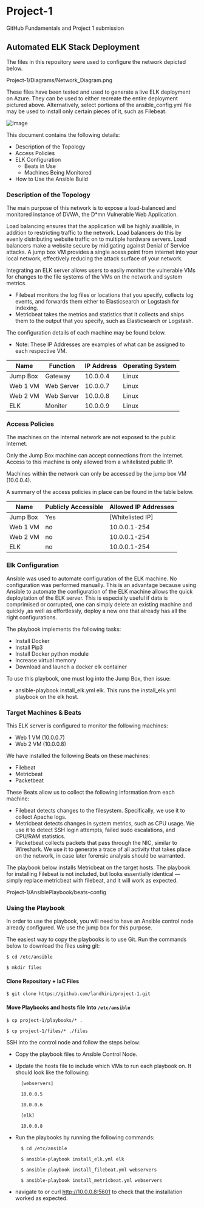 # Project-1
GitHub Fundamentals and Project 1 submission
## Automated ELK Stack Deployment

The files in this repository were used to configure the network depicted below.

Project-1/Diagrams/Network_Diagram.png

These files have been tested and used to generate a live ELK deployment on Azure. They can be used to either recreate the entire deployment pictured above. Alternatively, select portions of the ansible_config.yml file may be used to install only certain pieces of it, such as Filebeat.

  ![image](/Project-1/AnsibleConfig/ansible_config.yml)

This document contains the following details:
- Description of the Topology
- Access Policies
- ELK Configuration
  - Beats in Use
  - Machines Being Monitored
- How to Use the Ansible Build


### Description of the Topology

The main purpose of this network is to expose a load-balanced and monitored instance of DVWA, the D*mn Vulnerable Web Application.

Load balancing ensures that the application will be highly availible, in addition to restricting traffic to the network. Load balancers do this by evenly distributing website traffic on to multiple hardware servers. Load balancers make a website secure by midigating against Denial of Service attacks. A jump box VM provides a single acess point from internet into your local network, effectively reducing the attack surface of your network. 

Integrating an ELK server allows users to easily monitor the vulnerable VMs for changes to the file systems of the VMs on the network and system metrics.
- Filebeat monitors the log files or locations that you specify, collects log events, and forwards them either to Elasticsearch or Logstash for indexing.
- Metricbeat takes the metrics and statistics that it collects and ships them to the output that you specify, such as Elasticsearch or Logstash.

The configuration details of each machine may be found below.
- Note: These IP Addresses are examples of what can be assigned to each respective VM.

| Name     | Function   | IP Address | Operating System |
|----------|------------|------------|------------------|
| Jump Box | Gateway    | 10.0.0.4   | Linux            |
| Web 1 VM | Web Server | 10.0.0.7   | Linux            |
| Web 2 VM | Web Server | 10.0.0.8   | Linux            |
| ELK      | Moniter    | 10.0.0.9   | Linux            |

### Access Policies

The machines on the internal network are not exposed to the public Internet. 

Only the Jump Box machine can accept connections from the Internet. Access to this machine is only allowed from a whitelisted public IP.  

Machines within the network can only be accessed by the jump box VM (10.0.0.4).

A summary of the access policies in place can be found in the table below.

| Name     | Publicly Accessible | Allowed IP Addresses |
|----------|---------------------|----------------------|
| Jump Box | Yes                 | [Whitelisted IP]     | 
| Web 1 VM | no                  | 10.0.0.1-254         |
| Web 2 VM | no                  | 10.0.0.1-254         |
| ELK      | no                  | 10.0.0.1-254         |

### Elk Configuration

Ansible was used to automate configuration of the ELK machine. No configuration was performed manually. This is an advantage because using Ansible to automate the configuration of the ELK machine allows the quick deploytation of the ELK server. This is especially useful if data is comprimised or corrupted, one can simply delete an existing machine and quickly ,as well as effortlessly, deploy a new one that already has all the right configurations. 

The playbook implements the following tasks:
- Install Docker
- Install Pip3
- Install Docker python module
- Increase virtual memory
- Download and launch a docker elk container

To use this playbook, one must log into the Jump Box, then issue:
- ansible-playbook install_elk.yml elk. 
This runs the install_elk.yml playbook on the elk host.

### Target Machines & Beats
This ELK server is configured to monitor the following machines:
- Web 1 VM (10.0.0.7)
- Web 2 VM (10.0.0.8)

We have installed the following Beats on these machines:
- Filebeat
- Metricbeat
- Packetbeat

These Beats allow us to collect the following information from each machine:
- Filebeat detects changes to the filesystem. Specifically, we use it to collect Apache logs.
- Metricbeat detects changes in system metrics, such as CPU usage. We use it to detect SSH login attempts, failed sudo escalations, and CPU/RAM statistics.
-  Packetbeat collects packets that pass through the NIC, similar to Wireshark. We use it to generate a trace of all activity that takes place on the network, in case later forensic analysis should be warranted.

The playbook below installs Metricbeat on the target hosts. The playbook for installing Filebeat is not included, but looks essentially identical — simply replace metricbeat with filebeat, and it will work as expected.

Project-1/AnsiblePlaybook/beats-config

### Using the Playbook
In order to use the playbook, you will need to have an Ansible control node already configured. We use the jump box for this purpose. 

The easiest way to copy the playbooks is to use Git.
Run the commands below to download the files using git:
 
 
    $ cd /etc/ansible
  
    $ mkdir files


#### Clone Repository + IaC Files
  
  
    $ git clone https://github.com/landhini/project-1.git


#### Move Playbooks and hosts file Into `/etc/ansible`
  
  
    $ cp project-1/playbooks/* .

    $ cp project-1/files/* ./files

SSH into the control node and follow the steps below:
- Copy the playbook files to Ansible Control Node.
- Update the hosts file to include which VMs to run each playbook on. It should look like the following:

        [webservers]
 
        10.0.0.5
 
        10.0.0.6

        [elk]
 
        10.0.0.8

- Run the playbooks by running the following commands:

 
        $ cd /etc/ansible
 
        $ ansible-playbook install_elk.yml elk
 
        $ ansible-playbook install_filebeat.yml webservers
 
        $ ansible-playbook install_metricbeat.yml webservers


- navigate to or curl http://10.0.0.8:5601 to check that the installation worked as expected.

